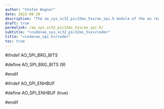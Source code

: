 ```yaml
---
author: "Stefan Wagner"
date: 2022-08-29
description: "The ao_sys_xc32_pic32mx_5xx/ao_spi.h module of the ao real-time operating system."
draft: true
permalink: /ao_sys_xc32_pic32mx_5xx/ao_spi.h/ 
subtitle: "<code>ao_sys_xc32_pic32mx_5xx</code>"
title: "<code>ao_spi.h</code>"
toc: true
---
```


#ifndef AO_SPI_BRG_BITS

#define AO_SPI_BRG_BITS     (9)

#endif

#ifndef AO_SPI_ENHBUF

#define AO_SPI_ENHBUF       (true)

#endif

